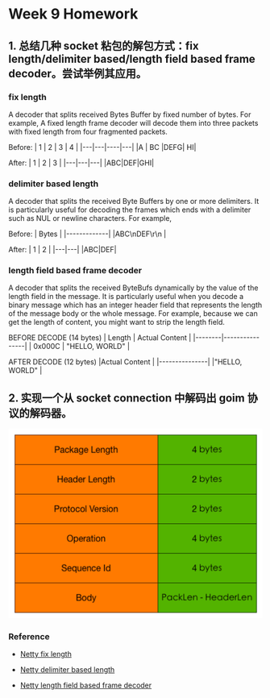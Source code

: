 # Week 9 Homework

## 1. 总结几种 socket 粘包的解包方式：fix length/delimiter based/length field based frame decoder。尝试举例其应用。

### fix length

A decoder that splits received Bytes Buffer by fixed number of bytes. For example,
A fixed length frame decoder will decode them into three packets with fixed length from four fragmented packets.

Before:
| 1 | 2 | 3 | 4 |
|---|---|----|---|
|A | BC |DEFG| HI|

After:
| 1 | 2 | 3 |
|---|---|---|
|ABC|DEF|GHI|

### delimiter based length

A decoder that splits the received Byte Buffers by one or more delimiters. It is particularly useful for decoding the frames which ends with a delimiter such as NUL or newline characters.
For example,

Before:
| Bytes |
|-------------|
|ABC\nDEF\r\n |

After:
| 1 | 2 |
|---|---|
|ABC|DEF|

### length field based frame decoder

A decoder that splits the received ByteBufs dynamically by the value of the length field in the message. It is particularly useful when you decode a binary message which has an integer header field that represents the length of the message body or the whole message.
For example, because we can get the length of content, you might want to strip the length field.

BEFORE DECODE (14 bytes)
| Length | Actual Content |
|--------|----------------|
| 0x000C | "HELLO, WORLD" |

AFTER DECODE (12 bytes)
|Actual Content |
|---------------|
|"HELLO, WORLD" |

## 2. 实现一个从 socket connection 中解码出 goim 协议的解码器。

![alt text](goim_tcp.png 'Goim TCP Protocol')

### Reference

- [Netty fix length](https://netty.io/4.0/api/io/netty/handler/codec/FixedLengthFrameDecoder.html)

- [Netty delimiter based length](https://netty.io/4.0/api/io/netty/handler/codec/DelimiterBasedFrameDecoder.html)

- [Netty length field based frame decoder](https://netty.io/4.0/api/io/netty/handler/codec/LengthFieldBasedFrameDecoder.html)
